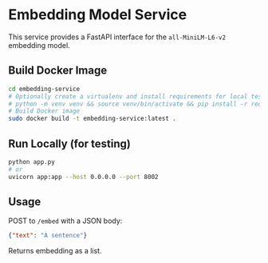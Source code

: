 # Embedding Model Service

This service provides a FastAPI interface for the `all-MiniLM-L6-v2` embedding model.

## Build Docker Image

```bash
cd embedding-service
# Optionally create a virtualenv and install requirements for local testing
# python -m venv venv && source venv/bin/activate && pip install -r requirements.txt
# Build Docker image
sudo docker build -t embedding-service:latest .
```

## Run Locally (for testing)

```bash
python app.py
# or
uvicorn app:app --host 0.0.0.0 --port 8002
```

## Usage

POST to `/embed` with a JSON body:

```json
{"text": "A sentence"}
```

Returns embedding as a list.
